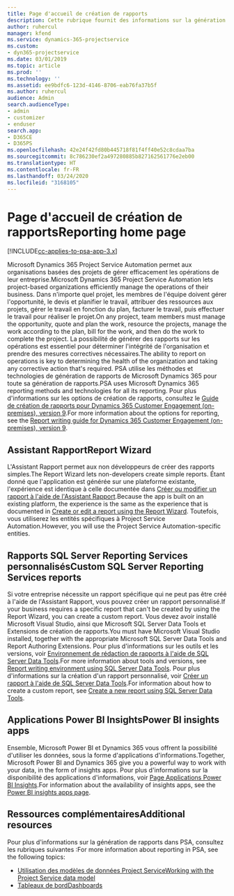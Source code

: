 ```yaml
---
title: Page d'accueil de création de rapports
description: Cette rubrique fournit des informations sur la génération de rapports dans Dynamics 365 Project Service Automation.
author: ruhercul
manager: kfend
ms.service: dynamics-365-projectservice
ms.custom:
- dyn365-projectservice
ms.date: 03/01/2019
ms.topic: article
ms.prod: ''
ms.technology: ''
ms.assetid: ee9bdfc6-123d-4146-8706-eab76fa37b5f
ms.author: ruhercul
audience: Admin
search.audienceType:
- admin
- customizer
- enduser
search.app:
- D365CE
- D365PS
ms.openlocfilehash: 42e24f42fd80b445718f81f4ff40e52c8cdaa7ba
ms.sourcegitcommit: 8c786230ef2a497280885b827162561776e2eb00
ms.translationtype: HT
ms.contentlocale: fr-FR
ms.lasthandoff: 03/24/2020
ms.locfileid: "3168105"
---
```

# <a name="reporting-home-page"></a><span data-ttu-id="09f11-103">Page d'accueil de création de rapports</span><span class="sxs-lookup"><span data-stu-id="09f11-103">Reporting home page</span></span>

[!INCLUDE[cc-applies-to-psa-app-3.x](../includes/cc-applies-to-psa-app-3x.md)]

<span data-ttu-id="09f11-104">Microsoft Dynamics 365 Project Service Automation permet aux organisations basées des projets de gérer efficacement les opérations de leur entreprise.</span><span class="sxs-lookup"><span data-stu-id="09f11-104">Microsoft Dynamics 365 Project Service Automation lets project-based organizations efficiently manage the operations of their business.</span></span> <span data-ttu-id="09f11-105">Dans n'importe quel projet, les membres de l'équipe doivent gérer l'opportunité, le devis et planifier le travail, attribuer des ressources aux projets, gérer le travail en fonction du plan, facturer le travail, puis effectuer le travail pour réaliser le projet.</span><span class="sxs-lookup"><span data-stu-id="09f11-105">On any project, team members must manage the opportunity, quote and plan the work, resource the projects, manage the work according to the plan, bill for the work, and then do the work to complete the project.</span></span> <span data-ttu-id="09f11-106">La possibilité de générer des rapports sur les opérations est essentiel pour déterminer l'intégrité de l'organisation et prendre des mesures correctives nécessaires.</span><span class="sxs-lookup"><span data-stu-id="09f11-106">The ability to report on operations is key to determining the health of the organization and taking any corrective action that's required.</span></span> <span data-ttu-id="09f11-107">PSA utilise les méthodes et technologies de génération de rapports de Microsoft Dynamics 365 pour toute sa génération de rapports.</span><span class="sxs-lookup"><span data-stu-id="09f11-107">PSA uses Microsoft Dynamics 365 reporting methods and technologies for all its reporting.</span></span> <span data-ttu-id="09f11-108">Pour plus d'informations sur les options de création de rapports, consultez le [Guide de création de rapports pour Dynamics 365 Customer Engagement (on-premises), version 9](../analytics/reporting-analytics-with-dynamics-365.md).</span><span class="sxs-lookup"><span data-stu-id="09f11-108">For more information about the options for reporting, see the [Report writing guide for Dynamics 365 Customer Engagement (on-premises), version 9](../analytics/reporting-analytics-with-dynamics-365.md).</span></span>

## <a name="report-wizard"></a><span data-ttu-id="09f11-109">Assistant Rapport</span><span class="sxs-lookup"><span data-stu-id="09f11-109">Report Wizard</span></span>

<span data-ttu-id="09f11-110">L'Assistant Rapport permet aux non développeurs de créer des rapports simples.</span><span class="sxs-lookup"><span data-stu-id="09f11-110">The Report Wizard lets non-developers create simple reports.</span></span> <span data-ttu-id="09f11-111">Étant donné que l'application est générée sur une plateforme existante, l'expérience est identique à celle documentée dans [Créer ou modifier un rapport à l'aide de l'Assistant Rapport](../basics/create-edit-copy-report-wizard.md).</span><span class="sxs-lookup"><span data-stu-id="09f11-111">Because the app is built on an existing platform, the experience is the same as the experience that is documented in [Create or edit a report using the Report Wizard](../basics/create-edit-copy-report-wizard.md).</span></span> <span data-ttu-id="09f11-112">Toutefois, vous utiliserez les entités spécifiques à Project Service Automation.</span><span class="sxs-lookup"><span data-stu-id="09f11-112">However, you will use the Project Service Automation-specific entities.</span></span>

## <a name="custom-sql-server-reporting-services-reports"></a><span data-ttu-id="09f11-113">Rapports SQL Server Reporting Services personnalisés</span><span class="sxs-lookup"><span data-stu-id="09f11-113">Custom SQL Server Reporting Services reports</span></span>

<span data-ttu-id="09f11-114">Si votre entreprise nécessite un rapport spécifique qui ne peut pas être créé à l'aide de l'Assistant Rapport, vous pouvez créer un rapport personnalisé.</span><span class="sxs-lookup"><span data-stu-id="09f11-114">If your business requires a specific report that can't be created by using the Report Wizard, you can create a custom report.</span></span> <span data-ttu-id="09f11-115">Vous devez avoir installé Microsoft Visual Studio, ainsi que Microsoft SQL Server Data Tools et Extensions de création de rapports.</span><span class="sxs-lookup"><span data-stu-id="09f11-115">You must have Microsoft Visual Studio installed, together with the appropriate Microsoft SQL Server Data Tools and Report Authoring Extensions.</span></span> <span data-ttu-id="09f11-116">Pour plus d'informations sur les outils et les versions, voir [Environnement de rédaction de rapports à l'aide de SQL Server Data Tools](../analytics/report-writing-environment-using-sql-server-data-tools.md).</span><span class="sxs-lookup"><span data-stu-id="09f11-116">For more information about tools and versions, see [Report writing environment using SQL Server Data Tools](../analytics/report-writing-environment-using-sql-server-data-tools.md).</span></span> <span data-ttu-id="09f11-117">Pour plus d'informations sur la création d'un rapport personnalisé, voir [Créer un rapport à l'aide de SQL Server Data Tools](../analytics/create-a-new-report-using-sql-server-data-tools.md).</span><span class="sxs-lookup"><span data-stu-id="09f11-117">For information about how to create a custom report, see [Create a new report using SQL Server Data Tools](../analytics/create-a-new-report-using-sql-server-data-tools.md).</span></span>

## <a name="power-bi-insights-apps"></a><span data-ttu-id="09f11-118">Applications Power BI Insights</span><span class="sxs-lookup"><span data-stu-id="09f11-118">Power BI insights apps</span></span>

<span data-ttu-id="09f11-119">Ensemble, Microsoft Power BI et Dynamics 365 vous offrent la possibilité d'utiliser les données, sous la forme d'applications d'informations.</span><span class="sxs-lookup"><span data-stu-id="09f11-119">Together, Microsoft Power BI and Dynamics 365 give you a powerful way to work with your data, in the form of insights apps.</span></span> <span data-ttu-id="09f11-120">Pour plus d'informations sur la disponibilité des applications d'informations, voir [Page Applications Power BI Insights](https://powerbi.microsoft.com/power-bi-insights-apps/).</span><span class="sxs-lookup"><span data-stu-id="09f11-120">For information about the availability of insights apps, see the [Power BI insights apps page](https://powerbi.microsoft.com/power-bi-insights-apps/).</span></span>


## <a name="additional-resources"></a><span data-ttu-id="09f11-121">Ressources complémentaires</span><span class="sxs-lookup"><span data-stu-id="09f11-121">Additional resources</span></span>
<span data-ttu-id="09f11-122">Pour plus d'informations sur la génération de rapports dans PSA, consultez les rubriques suivantes :</span><span class="sxs-lookup"><span data-stu-id="09f11-122">For more information about reporting in PSA, see the following topics:</span></span>

- [<span data-ttu-id="09f11-123">Utilisation des modèles de données Project Service</span><span class="sxs-lookup"><span data-stu-id="09f11-123">Working with the Project Service data model</span></span>](reports-working-project-service-data-model.md)
- [<span data-ttu-id="09f11-124">Tableaux de bord</span><span class="sxs-lookup"><span data-stu-id="09f11-124">Dashboards</span></span>](reports-dashboards.md)

